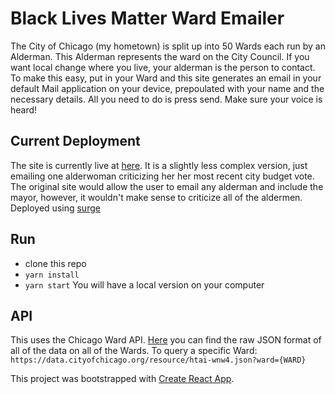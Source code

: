 # Black Lives Matter Ward Emailer
The City of Chicago (my hometown) is split up into 50 Wards each run by an Alderman. This Alderman represents the ward on the City Council.
If you want local change where you live, your alderman is the person to contact. To make this easy, put in your Ward and this site generates an email in your default Mail application on your device, prepoulated with your name and the necessary details. All you need to do is press send. Make sure your voice is heard!

## Current Deployment
The site is currently live at [here](http://email-your-alderman.surge.sh/). It is a slightly less complex version, just emailing one alderwoman criticizing her her most recent city budget vote. The original site would allow the user to email any alderman and include the mayor, however, it wouldn't make sense to criticize all of the aldermen. 
Deployed using [surge](https://surge.sh/)

## Run
- clone this repo
- `yarn install`
- `yarn start`
You will have a local version on your computer

## API 
This uses the Chicago Ward API.
[Here](https://data.cityofchicago.org/resource/htai-wnw4.json) you can find the raw JSON format of all of the data on all of the Wards.
To query a specific Ward:
`https://data.cityofchicago.org/resource/htai-wnw4.json?ward={WARD}`

This project was bootstrapped with [Create React App](https://github.com/facebook/create-react-app).
